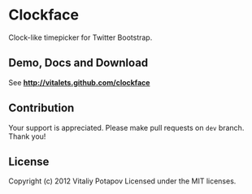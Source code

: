 # Clockface
Clock-like timepicker for Twitter Bootstrap.

## Demo, Docs and Download
See **http://vitalets.github.com/clockface**

## Contribution
Your support is appreciated.
Please make pull requests on <code>dev</code> branch. Thank you!

## License
Copyright (c) 2012 Vitaliy Potapov
Licensed under the MIT licenses.
